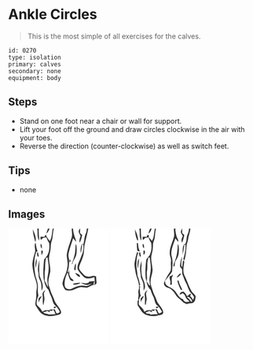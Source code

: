 # Ankle Circles
> This is the most simple of all exercises for the calves.

``` 
id: 0270 
type: isolation 
primary: calves 
secondary: none 
equipment: body 
``` 

## Steps

 - Stand on one foot near a chair or wall for support.
 - Lift your foot off the ground and draw circles clockwise in the air with your toes.
 - Reverse the direction (counter-clockwise) as well as switch feet.

## Tips

 - none

## Images

<svg width="204" height="175pt" viewBox="0 0 153 175" xmlns="http://www.w3.org/2000/svg">
  <g fill="#FFF">
    <path d="M0 0h44.29c1.24 6.09-.95 12.95 3.07 18.27-.43-6.09-1.05-12.16-.78-18.27h14.07c-1.02 2.49-1.89 5.05-2.51 7.68C60.63 5.72 61.86 2.77 63.2 0h4.73c-1.36 6.34-.97 13.16-4.36 18.91-2.71-2.91-4.91-6.22-6.38-9.92-.63 1.18-1.26 2.37-1.89 3.56-2.03-.04-4.05-.1-6.08-.15.07 1.43.14 2.86.23 4.28.33.02.99.05 1.32.07 1.36-2.97 4.6-3.25 7.43-3.61 1.08 3.03 2.34 6.01 4.18 8.67 1.08 6.63.4 13.62-2.97 19.52-1.41 2.11-3.08 4.02-4.67 5.99-.81 9.57-1.91 19.24-.77 28.84 1.47 6.2 2.73 13.04 7.5 17.67 1.21 3.78 2.79 7.43 4.47 11.02 1.84 4.13 1.97 9.31 5.6 12.44 3.13 2.67 5.58 6.09 7.22 9.85-1.01 1.66-2.94 2.33-4.8 2.46-1.41-1.85-2-4.12-2.74-6.28-2.61.04-5.2.35-7.81.4l-.32 1.2c-1.99-.09-3.99-.09-5.99-.17-1.77.55-3.45 1.31-5.08 2.18-1.38-2.49-2.86-4.95-4.99-6.87-1.41-1.56-3.43-2.9-3.72-5.14-.18-4.36 1.04-8.65 2.78-12.59-.81-3.7-1.19-7.46-.85-11.24.49-6.15-1.46-12.1-3.39-17.84-2.42-12.38-3.49-25.54.83-37.66.53-.25 1.59-.76 2.12-1.02-1.62-3.96-2.33-8.2-2.86-12.42-.21.02-.62.06-.83.07-1.97 4.86 1.25 10.07-.57 14.91-1.77 5.48-3.18 11.13-3.71 16.87.08 5.42 1.19 10.79 2.43 16.06 1.33 6.03 4.44 11.65 4.56 17.93.25 3.54-1.27 6.91-1.02 10.45.21 3.51.09 7.05-.62 10.5-.47 3.33-1.69 7.21.64 10.14 3.11 4.46 5.55 10.03 10.87 12.28 8.05 3.71 17.29 2.45 25.37-.4 1.3-.8 1.93-2.5 1.62-3.97-1.79-6.88-8.18-11.25-10.33-17.95-1.73-5.25-4.77-9.97-6.17-15.34-1.12-4.17-3.35-8.22-2.88-12.67.19-5.48 2.14-10.67 3-16.03.28-6.7-1.99-13.22-2.01-19.9.06-4.76 1.96-9.24 2.32-13.96.44-3.7.05-7.55 1.36-11.12C68.5 13.62 67.64 6.54 69.63 0h27.26c.11 4.72 1.37 9.58-.22 14.18-2.82 8.46-6.14 16.88-7.38 25.75.17 6.66 2.6 13.32.81 19.98-.97 8.52-6.4 15.74-7.39 24.23.79 3.44 2.31 6.85 4.58 9.57 3.28 1.3 7.06 1.29 10.46.48 4.02-1.62 7.81-3.96 12.15-4.65 3.75-.65 7.47 1.09 11.2.39 3.1-1.36 6.08-2.99 9.34-3.97-.26-2.03.39-3.94 1.39-5.68-2.68.15-5.37.4-8.06.49l-1.23 1.95c-1.38.37-2.76.73-4.15 1.08-2.51-.53-5.08-.68-7.64-.65 3.28 1.13 6.47 3.19 10.07 2.93 1.72-.5 5.17-1.48 6.9-1.97-3.2 1.5-6.49 4.33-10.31 3.42-6.87-1.66-13.79.81-19.86 3.89-3.89 2.15-10.2 1.4-11.24-3.64-.99-6.7 1-13.46 3.65-19.58.28-.15.83-.43 1.11-.58.78 3.7 1.8 7.44 3.63 10.77 1.29 1.35 3.37 2.06 5.18 1.35-.61-2.15-2.74-3.12-4.39-4.35-.77-1.75-1.54-3.49-2.31-5.24.2-2.43.09-4.84-.34-7.23l-.98 4.76c-.36-.66-.71-1.31-1.06-1.97 2.05-6.17 2.35-12.65 2.04-19.1-.77-3.18-1.58-6.52-.47-9.74 1.55-7.63 4.54-14.82 6.66-22.28 1.59 1.93 3.17 3.87 4.91 5.67-1.71-6.72-4.91-13.09-4.95-20.2l2.89-.06h7.34c-.77 1.5-1.69 3.07-1.65 4.81.59 2.25 2.02 4.17 2.93 6.29-1.17 3.37-2.34 6.86-1.48 10.46 2.11-3.67 3.13-7.8 3.9-11.93-1.09-.87-2.17-1.74-3.25-2.62.07-2.33.07-4.67.05-7.01h10.01c.32 2.61-.27 5.19-1.34 7.56-2.32 5.05-1.98 10.77-3.56 16.04h-2.27c-2.14 4.3-2.44 9.11-1.8 13.81.93-4.32 1.78-8.66 1.95-13.09l2.04.09c.45 5.94-.24 11.92-3.04 17.25-1.87 6.79-6.94 13.08-5.75 20.42 2.37 4.68 6.3 8.4 9.94 12.1 4.63 3.44 10.62 1.71 15.51-.16.77 4.24 1.08 8.51-.08 12.72.89-.77 2.68-2.31 3.57-3.08-.01-3.59-.67-7.14-.76-10.73-2.32-.6-4.71-1.05-7.02-.16-4.12 1.33-9.41 1.05-12.15-2.74-2.74-3.54-7.96-6.89-6.57-12.01 1.35-5.14 4.21-9.75 5.57-14.9 2.08-5.44 1.52-11.34 2.38-17 1.75-8.74 4.27-17.34 5.84-26.12H153v175H0V0m37.58.92c-.02 6.53 2.04 12.85 3.61 19.13l.38.01C43.39 13.37 39.85 7 37.58.92m12.07 21.94c-.62 2.68-.48 5.47 1.65 7.43.1-2.59.22-5.39-1.65-7.43m53.23.21c-.08 4.64-.36 9.27-.81 13.88-1.19 5.91-3.07 11.65-5.09 17.32 1.51-.61 1.49-2.2 1.76-3.53 1.84-3.51 4.3-6.79 5.15-10.72.83-4.6.98-9.32.2-13.94-.41-1-.81-2.01-1.21-3.01M50.49 33.61c.06 2.24.13 4.49.31 6.72 1.85-1.81 2.16-4.32 1.81-6.78-.53.01-1.59.05-2.12.06m-5.7 8.86c.47.01 1.41.05 1.88.07-.46-2.29-.96-4.56-1.51-6.82-2.41 1.59-.59 4.49-.37 6.75m-2.96 17.86c1.09-4.92 1.84-9.94 1.65-14.98-2 4.7-2.54 9.95-1.65 14.98M94.02 47.3c-.91 1.16-.75 3.03-.03 4.24 1.21-.38 1.55-4.05.03-4.24m-46.53.56c-1.28 6.63-3.23 13.48-1.3 20.2-.04 3.73.37 7.47 2.26 10.76 2.74 4.95 2.23 10.71 2.43 16.16 4.69-7.52-.56-15.74-2.99-23.03-1.18-8.01-.22-16.05-.4-24.09m53.15 14.67c.7.47 1.39.94 2.09 1.41.3-3.71.58-7.42.62-11.15-2.19 2.76-2.08 6.44-2.71 9.74m1.22 5.29c2.32 2.05 4.37 6.07 7.74 5.85.28-3.79-4.67-5.37-7.74-5.85m-2.94 16.39c.24.42.72 1.25.96 1.67 3.49-.78 7.51-.38 10.43-2.78-3.85-.56-7.62.54-11.39 1.11m-46.46 17.88c1.07 4.96-.7 10.22 1.21 15.01.56-2.72 1.01-5.47 1.54-8.2.61-3.63-1.29-7.22-.64-10.85.62-1.48 1.48-2.85 2.24-4.25-2.66 1.87-5.44 4.71-4.35 8.29m-6.15 4.89c-.35 2.03.05 4.1.19 6.13.67-3.83 3.43-6.76 4.51-10.43-1.77 1.18-3.51 2.52-4.7 4.3m23.17 12.6c.16.77.32 1.55.48 2.33 1.39-.66 2.97-1.21 3.43-2.87-1.31.16-2.61.34-3.91.54z"/>
    <path d="M57.8 44.44c.59-.11 1.76-.34 2.35-.45.42 5.69 1.91 11.29 1.57 17.03-.07 4.74-1.08 9.37-1.85 14.03-.91 4.82 1.14 9.58.58 14.44-1.61-3.3-3.1-6.66-4.83-9.9.64-5.85-.62-11.76.62-17.56.15-5.91.16-11.81 1.56-17.59zM67.94 123.89c2.84.9 2.84 4.84 4.51 7-4.46-.48-9.33 1.64-13.41-.77-2.28.32-4.21-.64-5.69-2.35 1.38-.29 2.77-.55 4.16-.77.48-.46.97-.93 1.46-1.38 1.52.74 3.06 1.46 4.61 2.16-.09-.67-.26-2.01-.34-2.68.83.21 2.48.62 3.31.83.35-.51 1.04-1.53 1.39-2.04z"/>
  </g>
  <g fill="#333">
    <path d="M44.29 0h2.29c-.27 6.11.35 12.18.78 18.27C43.34 12.95 45.53 6.09 44.29 0zM60.65 0h2.55c-1.34 2.77-2.57 5.72-5.06 7.68.62-2.63 1.49-5.19 2.51-7.68z"/>
    <path d="M67.93 0h1.7c-1.99 6.54-1.13 13.62-3.66 20.02-1.31 3.57-.92 7.42-1.36 11.12-.36 4.72-2.26 9.2-2.32 13.96.02 6.68 2.29 13.2 2.01 19.9-.86 5.36-2.81 10.55-3 16.03-.47 4.45 1.76 8.5 2.88 12.67 1.4 5.37 4.44 10.09 6.17 15.34 2.15 6.7 8.54 11.07 10.33 17.95.31 1.47-.32 3.17-1.62 3.97-8.08 2.85-17.32 4.11-25.37.4-5.32-2.25-7.76-7.82-10.87-12.28-2.33-2.93-1.11-6.81-.64-10.14.71-3.45.83-6.99.62-10.5-.25-3.54 1.27-6.91 1.02-10.45-.12-6.28-3.23-11.9-4.56-17.93-1.24-5.27-2.35-10.64-2.43-16.06.53-5.74 1.94-11.39 3.71-16.87 1.82-4.84-1.4-10.05.57-14.91.21-.01.62-.05.83-.07.53 4.22 1.24 8.46 2.86 12.42-.53.26-1.59.77-2.12 1.02-4.32 12.12-3.25 25.28-.83 37.66 1.93 5.74 3.88 11.69 3.39 17.84-.34 3.78.04 7.54.85 11.24-1.74 3.94-2.96 8.23-2.78 12.59.29 2.24 2.31 3.58 3.72 5.14 2.13 1.92 3.61 4.38 4.99 6.87 1.63-.87 3.31-1.63 5.08-2.18 2 .08 4 .08 5.99.17l.32-1.2c2.61-.05 5.2-.36 7.81-.4.74 2.16 1.33 4.43 2.74 6.28 1.86-.13 3.79-.8 4.8-2.46-1.64-3.76-4.09-7.18-7.22-9.85-3.63-3.13-3.76-8.31-5.6-12.44-1.68-3.59-3.26-7.24-4.47-11.02-4.77-4.63-6.03-11.47-7.5-17.67-1.14-9.6-.04-19.27.77-28.84 1.59-1.97 3.26-3.88 4.67-5.99 3.37-5.9 4.05-12.89 2.97-19.52-1.84-2.66-3.1-5.64-4.18-8.67-2.83.36-6.07.64-7.43 3.61-.33-.02-.99-.05-1.32-.07-.09-1.42-.16-2.85-.23-4.28 2.03.05 4.05.11 6.08.15.63-1.19 1.26-2.38 1.89-3.56 1.47 3.7 3.67 7.01 6.38 9.92 3.39-5.75 3-12.57 4.36-18.91M57.8 44.44c-1.4 5.78-1.41 11.68-1.56 17.59-1.24 5.8.02 11.71-.62 17.56 1.73 3.24 3.22 6.6 4.83 9.9.56-4.86-1.49-9.62-.58-14.44.77-4.66 1.78-9.29 1.85-14.03.34-5.74-1.15-11.34-1.57-17.03-.59.11-1.76.34-2.35.45m10.14 79.45c-.35.51-1.04 1.53-1.39 2.04-.83-.21-2.48-.62-3.31-.83.08.67.25 2.01.34 2.68a176.5 176.5 0 0 1-4.61-2.16c-.49.45-.98.92-1.46 1.38-1.39.22-2.78.48-4.16.77 1.48 1.71 3.41 2.67 5.69 2.35 4.08 2.41 8.95.29 13.41.77-1.67-2.16-1.67-6.1-4.51-7zM96.89 0h4.99l-2.89.06c.04 7.11 3.24 13.48 4.95 20.2-1.74-1.8-3.32-3.74-4.91-5.67-2.12 7.46-5.11 14.65-6.66 22.28-1.11 3.22-.3 6.56.47 9.74.31 6.45.01 12.93-2.04 19.1.35.66.7 1.31 1.06 1.97l.98-4.76c.43 2.39.54 4.8.34 7.23.77 1.75 1.54 3.49 2.31 5.24 1.65 1.23 3.78 2.2 4.39 4.35-1.81.71-3.89 0-5.18-1.35-1.83-3.33-2.85-7.07-3.63-10.77-.28.15-.83.43-1.11.58-2.65 6.12-4.64 12.88-3.65 19.58 1.04 5.04 7.35 5.79 11.24 3.64 6.07-3.08 12.99-5.55 19.86-3.89 3.82.91 7.11-1.92 10.31-3.42-1.73.49-5.18 1.47-6.9 1.97-3.6.26-6.79-1.8-10.07-2.93 2.56-.03 5.13.12 7.64.65 1.39-.35 2.77-.71 4.15-1.08l1.23-1.95c2.69-.09 5.38-.34 8.06-.49-1 1.74-1.65 3.65-1.39 5.68-3.26.98-6.24 2.61-9.34 3.97-3.73.7-7.45-1.04-11.2-.39-4.34.69-8.13 3.03-12.15 4.65-3.4.81-7.18.82-10.46-.48-2.27-2.72-3.79-6.13-4.58-9.57.99-8.49 6.42-15.71 7.39-24.23 1.79-6.66-.64-13.32-.81-19.98 1.24-8.87 4.56-17.29 7.38-25.75 1.59-4.6.33-9.46.22-14.18z"/>
    <path d="M109.22 0h.5c.02 2.34.02 4.68-.05 7.01 1.08.88 2.16 1.75 3.25 2.62-.77 4.13-1.79 8.26-3.9 11.93-.86-3.6.31-7.09 1.48-10.46-.91-2.12-2.34-4.04-2.93-6.29-.04-1.74.88-3.31 1.65-4.81zM119.73 0h2.46c-1.57 8.78-4.09 17.38-5.84 26.12-.86 5.66-.3 11.56-2.38 17-1.36 5.15-4.22 9.76-5.57 14.9-1.39 5.12 3.83 8.47 6.57 12.01 2.74 3.79 8.03 4.07 12.15 2.74 2.31-.89 4.7-.44 7.02.16.09 3.59.75 7.14.76 10.73-.89.77-2.68 2.31-3.57 3.08 1.16-4.21.85-8.48.08-12.72-4.89 1.87-10.88 3.6-15.51.16-3.64-3.7-7.57-7.42-9.94-12.1-1.19-7.34 3.88-13.63 5.75-20.42 2.8-5.33 3.49-11.31 3.04-17.25l-2.04-.09c-.17 4.43-1.02 8.77-1.95 13.09-.64-4.7-.34-9.51 1.8-13.81h2.27c1.58-5.27 1.24-10.99 3.56-16.04 1.07-2.37 1.66-4.95 1.34-7.56zM37.58.92c2.27 6.08 5.81 12.45 3.99 19.14l-.38-.01c-1.57-6.28-3.63-12.6-3.61-19.13zM49.65 22.86c1.87 2.04 1.75 4.84 1.65 7.43-2.13-1.96-2.27-4.75-1.65-7.43zM102.88 23.07c.4 1 .8 2.01 1.21 3.01.78 4.62.63 9.34-.2 13.94-.85 3.93-3.31 7.21-5.15 10.72-.27 1.33-.25 2.92-1.76 3.53 2.02-5.67 3.9-11.41 5.09-17.32.45-4.61.73-9.24.81-13.88zM50.49 33.61c.53-.01 1.59-.05 2.12-.06.35 2.46.04 4.97-1.81 6.78-.18-2.23-.25-4.48-.31-6.72zM44.79 42.47c-.22-2.26-2.04-5.16.37-6.75.55 2.26 1.05 4.53 1.51 6.82-.47-.02-1.41-.06-1.88-.07zM41.83 60.33c-.89-5.03-.35-10.28 1.65-14.98.19 5.04-.56 10.06-1.65 14.98zM94.02 47.3c1.52.19 1.18 3.86-.03 4.24-.72-1.21-.88-3.08.03-4.24zM47.49 47.86c.18 8.04-.78 16.08.4 24.09 2.43 7.29 7.68 15.51 2.99 23.03-.2-5.45.31-11.21-2.43-16.16-1.89-3.29-2.3-7.03-2.26-10.76-1.93-6.72.02-13.57 1.3-20.2zM100.64 62.53c.63-3.3.52-6.98 2.71-9.74-.04 3.73-.32 7.44-.62 11.15-.7-.47-1.39-.94-2.09-1.41zM101.86 67.82c3.07.48 8.02 2.06 7.74 5.85-3.37.22-5.42-3.8-7.74-5.85zM98.92 84.21c3.77-.57 7.54-1.67 11.39-1.11-2.92 2.4-6.94 2-10.43 2.78-.24-.42-.72-1.25-.96-1.67zM52.46 102.09c-1.09-3.58 1.69-6.42 4.35-8.29-.76 1.4-1.62 2.77-2.24 4.25-.65 3.63 1.25 7.22.64 10.85-.53 2.73-.98 5.48-1.54 8.2-1.91-4.79-.14-10.05-1.21-15.01zM46.31 106.98c1.19-1.78 2.93-3.12 4.7-4.3-1.08 3.67-3.84 6.6-4.51 10.43-.14-2.03-.54-4.1-.19-6.13zM69.48 119.58c1.3-.2 2.6-.38 3.91-.54-.46 1.66-2.04 2.21-3.43 2.87-.16-.78-.32-1.56-.48-2.33z"/>
  </g>
</svg>

<svg width="204" height="175pt" viewBox="0 0 153 175" xmlns="http://www.w3.org/2000/svg">
  <g fill="#FFF">
    <path d="M0 0h44.19c1.59 6.07-1.1 12.98 3.1 18.27-.09-6.09-1.15-12.17-.6-18.27h13.92c-.97 2.39-1.82 4.82-2.51 7.31 3.03-1.22 3.68-4.7 5.03-7.31h4.8c-1.62 6.27-.75 13.21-4.46 18.82-1.32-1.93-2.79-3.76-4.68-5.17-.14-1.31-.27-2.63-.4-3.95l-1.58-.08c-.52.96-1.04 1.93-1.56 2.89-2.01-.04-4.02-.09-6.02-.14.05 1.57.13 3.14.23 4.71 1.55-.23 2.3-1.63 3.29-2.66 1.64-.98 3.65-.81 5.48-1.06 1.04 2.94 2.23 5.85 4.11 8.36.8 5.46.82 11.12-1.44 16.25-.74 3.93-4.52 6.08-6.05 9.56-1.29 9.41-1.82 18.99-.95 28.46 1.83 6.1 2.44 13.32 7.58 17.73 1.06 3.63 2.45 7.16 4.21 10.51 2.2 4.49 1.99 10.53 6.48 13.64 3.12 2.4 4.74 6.12 6.83 9.35-1.5.95-3.02 2.7-4.99 2.16-1.63-1.54-1.82-3.91-2.73-5.85-2.58-.44-5.23.38-7.84.07-.11.39-.33 1.16-.45 1.55-3.67-.81-8.05-.66-10.99 1.97-1.38-3.7-4.16-6.47-7-9.09-2.64-2.23-1.54-5.98-1.17-8.88-.6.32-1.78.97-2.38 1.29.21 2.91-.73 6.28 1.39 8.7 3.06 4.19 5.19 9.55 10.16 11.9 6.18 2.94 13.52 3.58 20.08 1.51 2.91-.68 7.38-.65 7.74-4.54-1.07-7.48-8.35-11.94-10.44-19.01-1.53-5.17-4.8-9.63-6.03-14.9-1.16-4.65-3.87-9.11-2.94-14.07.2-6.79 4-13.18 2.7-20.03-.64-6.94-3-13.99-.97-20.91 1.28-4.63 1.84-9.42 1.89-14.23.01-4.13 2.48-7.74 2.8-11.83.4-4.36.7-8.75 1.7-13.03h27.38c-.14 4.37 1.3 8.81.03 13.1-2.29 8.2-6.61 16.08-6.35 24.8.01 4.2 2.68 8 1.94 12.25-.78 5.85 1.7 12.9-2.68 17.72-3 3.82-4.53 8.5-7.02 12.63-1.48 2.21-1.4 5.26.59 7.13 2.22 3.38 6.94 2.58 9.62 5.3 2.78 2.3 5.09 5.11 6.81 8.28 2.25 4.3 6.82 6.45 9.91 10.03 1.77 2.13 4.35 3.23 6.93 4.02 2.97-1.1 6.18-.92 9.23-1.57 1.25-.84 2.17-2.06 3.18-3.16.35-2.33 1.14-4.6 1.22-6.96-1.27-3.11-4.35-4.91-6.22-7.6-4.49-7.67-6.85-16.33-10.88-24.22-3.43-6.75-.96-14.44-.32-21.53-.68-.69-1.36-1.38-2.03-2.07-.29 3.67-.53 7.36-1.28 10.98-3.28-4.71.02-10.92-.35-16.28-1.75 4.56-2.56 9.42-2.98 14.26.13 1.74 1.65 2.83 2.63 4.1 1.48 2.99.04 6.56 1.45 9.58 1.86 3.89 2.75 8.18 4.99 11.89 2.5 4.38 3.46 9.46 6.07 13.77 2.29 2.66 4.78 5.19 6.45 8.32-.59 1.47-1.17 2.93-1.76 4.4-1.19-2.19-2.1-4.74-4.47-5.97.6-1.05 1.38-2.09 1.4-3.36-2.64-.88-3.44 3.24-6.23 3.04-1.14-2.46-2.91-4.52-4.79-6.44-3.01-.54-6.29 1.25-5.9 4.65 1.49-.6 2.83-1.48 4.11-2.45 1.97 1.15 3.73 2.65 4.31 4.96.96 3.38 3.94 5.37 6.42 7.58-3.51 1.82-8.74 1.07-9.93-3.21-7.69-2.1-9.36-11.26-15.46-15.51-3.15-2.67-7.49-3.58-10.31-6.65-1.57-1.52-1.55-3.81-1.94-5.8 3.66-4.67 7.65-9.17 10.84-14.16.36-8.05 1.94-16.41-.76-24.22-1.65-9.35 3.22-17.97 5.68-26.7 2 1.28 2.86 3.74 4.69 5.25.3-3.7-2.53-6.51-3.09-10.02-.71-3.12-1.45-6.28-1.51-9.49l.99-.67h9.18c-.53 1.43-1.21 2.8-1.66 4.26-.79 3.22 4.07 5.43 2.43 8.53-1.42 2.57-2.23 5.84-.49 8.48 1.55-3.78 2.63-7.73 3.31-11.75-1.08-.83-2.15-1.67-3.22-2.5.01-2.34-.13-4.68.02-7.02h10.2c.02 2.83-.54 5.63-1.8 8.17-2.42 4.68-1.16 10.28-3.53 14.97-.49.2-1.46.59-1.95.78-3.65 5.44-1 12.14-3.29 17.98 1.97-5.55 2.93-11.38 3.52-17.22l1.75-.63c.99 7.7-1.21 15.17-3.16 22.53.5.79 1 1.59 1.5 2.38 2.21-7.11 2.72-14.53 3.31-21.9.1-3.79 2.01-7.19 2.43-10.92.7-5.49 3.06-10.6 3.49-16.14H153v175H0V0m37.62 1.04c.08 5.69 1.03 11.68 3.56 16.78l1.13.16c.06-6-2.45-11.52-4.69-16.94m2.69 20.87c.08 3.95.32 7.89.75 11.82 1.26.66 2.57.98 3.96.97-1.83-3.85-2.89-8.11-2.68-12.39l-2.03-.4m9.22 1.23c-.45 2.45-.66 5.46 1.85 6.87-.18-2.34.52-5.41-1.85-6.87m53.31.02c.08 9.46-1.19 18.98-4.81 27.76-1.35 2.13-1.63 4.62-1.78 7.08.46-.19 1.39-.59 1.85-.78.13-2.12.22-4.24.62-6.33 1.19-2.48 2.82-4.73 3.96-7.25 1.84-3.59 1.7-7.72 2-11.64-.19-2.99-.01-6.28-1.84-8.84M50.5 33.59c.03 2.15.06 4.3.15 6.45 2.39-1.23 2.35-4.25 1.82-6.52-.49.02-1.48.05-1.97.07m-9.5 1.6c-1.87 5.7-3.22 11.57-4.14 17.5-.46 4.88.99 9.67 1.65 14.47 1.5 8.32 6.35 16.06 5.19 24.76-.62 2.13-1.51 4.28-.94 6.54.87 3.7-.58 7.39-.21 11.11 2.67-1.33 1.17-5.33 4.09-6.58-1.92-3.83-1.39-8.11-1.79-12.23.2-.47.58-1.41.77-1.88l-.98-.69-.04-2.37 1.42-.72-1.23-.99c-.68-4.2-1.76-8.29-3.43-12.2-.05-5.37-1.59-10.59-1.73-15.97.42-6.29.17-12.7 2.77-18.64-.45-.71-.92-1.41-1.4-2.11m3.8 7.22c.46.06 1.38.17 1.83.23-.35-2.22-.8-4.41-1.27-6.6-3.16.65-.71 4.25-.56 6.37m-3.28 17.25h.79c.37-4.64 1.42-9.21 1.32-13.89-2.68 3.96-2.22 9.3-2.11 13.89m3.88 1.36c-.31 3.75 1.02 7.34.97 11.07-.12 3.15 1.82 5.81 2.89 8.64 1.96 4.45 1.28 9.41 1.63 14.13 1.05-2.18 2.35-4.44 1.91-6.97-.01-6.75-4.84-12.31-5.16-19.01-.28-3.74-.77-7.53-.17-11.26.47-3.22-.44-6.46.14-9.68-.79 4.35-2.42 8.59-2.21 13.08m60.97 7.65c-2.02 1.65-3.7 3.68-5.24 5.77 2.51.05 4.25-2.01 5.81-3.7.89-.51.71-2.55-.57-2.07m-13.2 3.57c-.61.13-1.83.38-2.44.51-1.06 2.87.62 5.57 1.05 8.36-.05 1.54-.29 3.06-.45 4.59.56.04 1.68.11 2.24.15.82-4.58-1.29-9.99 1.73-13.94.04-.47.11-1.4.15-1.87-.77.73-1.53 1.46-2.28 2.2m9.09 7.15c.77 5.07 3.23 9.64 5.32 14.26.54-.03 1.61-.1 2.15-.13-1.75-4.7-4.79-8.98-5.47-14.02-.5-.03-1.5-.08-2-.11m-49.84 22.7c.89 4.43.07 8.94.4 13.41.07.95.49 1.16 1.27.63.25-2.76.76-5.49 1.35-8.2-.03-3.02-1.09-5.94-.99-8.97.1-1.92 1.55-3.33 2.47-4.91-3.05 1.25-5.51 4.66-4.5 8.04m-6.33 4.84c.01 2.06.18 4.12.54 6.16.28-3.87 3.43-6.48 4.32-10.09-2.13.53-3.28 2.58-4.86 3.93m23.38 12.66c.14.71.29 1.41.43 2.12 1.19-.37 2.37-.75 3.55-1.13-.4-2.15-2.51-1.28-3.98-.99z"/>
    <path d="M57.68 44.47c.61-.12 1.83-.35 2.44-.46.38 5.69 1.96 11.28 1.58 17.01-.07 5.11-1.3 10.08-1.99 15.11-.65 3.72 1.03 7.33.63 11.06-2.32-1.31-2.6-4.58-4.95-6.08 1.1-5 .03-10.1.3-15.13.91-3.91.75-7.93.73-11.91-.13-3.27 1.24-6.35 1.26-9.6zM116.91 104.11c4.04-.04 7.02 3.51 8.08 7.07-1.45 1.58-2.57-.76-3.34-1.71-1.24-2.09-3.62-3.18-4.74-5.36zM67.65 123.74c3.33.65 2.73 5 4.82 7.14-3.19.07-6.41.02-9.58.42-1.48.58-2.59-.82-3.77-1.43-2.17.66-4.09-.15-5.45-1.88 1.83-.82 3.92-.98 5.57-2.21 1.43.69 2.87 1.35 4.32 1.99l-.32-2.64c.87.19 2.62.59 3.49.79.23-.55.69-1.64.92-2.18z"/>
  </g>
  <g fill="#333">
    <path d="M44.19 0h2.5c-.55 6.1.51 12.18.6 18.27-4.2-5.29-1.51-12.2-3.1-18.27zM60.61 0h2.52c-1.35 2.61-2 6.09-5.03 7.31.69-2.49 1.54-4.92 2.51-7.31z"/>
    <path d="M67.93 0h1.6c-1 4.28-1.3 8.67-1.7 13.03-.32 4.09-2.79 7.7-2.8 11.83-.05 4.81-.61 9.6-1.89 14.23-2.03 6.92.33 13.97.97 20.91 1.3 6.85-2.5 13.24-2.7 20.03-.93 4.96 1.78 9.42 2.94 14.07 1.23 5.27 4.5 9.73 6.03 14.9 2.09 7.07 9.37 11.53 10.44 19.01-.36 3.89-4.83 3.86-7.74 4.54-6.56 2.07-13.9 1.43-20.08-1.51-4.97-2.35-7.1-7.71-10.16-11.9-2.12-2.42-1.18-5.79-1.39-8.7.6-.32 1.78-.97 2.38-1.29-.37 2.9-1.47 6.65 1.17 8.88 2.84 2.62 5.62 5.39 7 9.09 2.94-2.63 7.32-2.78 10.99-1.97.12-.39.34-1.16.45-1.55 2.61.31 5.26-.51 7.84-.07.91 1.94 1.1 4.31 2.73 5.85 1.97.54 3.49-1.21 4.99-2.16-2.09-3.23-3.71-6.95-6.83-9.35-4.49-3.11-4.28-9.15-6.48-13.64-1.76-3.35-3.15-6.88-4.21-10.51-5.14-4.41-5.75-11.63-7.58-17.73-.87-9.47-.34-19.05.95-28.46 1.53-3.48 5.31-5.63 6.05-9.56 2.26-5.13 2.24-10.79 1.44-16.25-1.88-2.51-3.07-5.42-4.11-8.36-1.83.25-3.84.08-5.48 1.06-.99 1.03-1.74 2.43-3.29 2.66-.1-1.57-.18-3.14-.23-4.71 2 .05 4.01.1 6.02.14.52-.96 1.04-1.93 1.56-2.89l1.58.08c.13 1.32.26 2.64.4 3.95 1.89 1.41 3.36 3.24 4.68 5.17C67.18 13.21 66.31 6.27 67.93 0M57.68 44.47c-.02 3.25-1.39 6.33-1.26 9.6.02 3.98.18 8-.73 11.91-.27 5.03.8 10.13-.3 15.13 2.35 1.5 2.63 4.77 4.95 6.08.4-3.73-1.28-7.34-.63-11.06.69-5.03 1.92-10 1.99-15.11.38-5.73-1.2-11.32-1.58-17.01-.61.11-1.83.34-2.44.46m9.97 79.27c-.23.54-.69 1.63-.92 2.18-.87-.2-2.62-.6-3.49-.79l.32 2.64c-1.45-.64-2.89-1.3-4.32-1.99-1.65 1.23-3.74 1.39-5.57 2.21 1.36 1.73 3.28 2.54 5.45 1.88 1.18.61 2.29 2.01 3.77 1.43 3.17-.4 6.39-.35 9.58-.42-2.09-2.14-1.49-6.49-4.82-7.14zM96.91 0h3.23l-.99.67c.06 3.21.8 6.37 1.51 9.49.56 3.51 3.39 6.32 3.09 10.02-1.83-1.51-2.69-3.97-4.69-5.25-2.46 8.73-7.33 17.35-5.68 26.7 2.7 7.81 1.12 16.17.76 24.22-3.19 4.99-7.18 9.49-10.84 14.16.39 1.99.37 4.28 1.94 5.8 2.82 3.07 7.16 3.98 10.31 6.65 6.1 4.25 7.77 13.41 15.46 15.51 1.19 4.28 6.42 5.03 9.93 3.21-2.48-2.21-5.46-4.2-6.42-7.58-.58-2.31-2.34-3.81-4.31-4.96-1.28.97-2.62 1.85-4.11 2.45-.39-3.4 2.89-5.19 5.9-4.65 1.88 1.92 3.65 3.98 4.79 6.44 2.79.2 3.59-3.92 6.23-3.04-.02 1.27-.8 2.31-1.4 3.36 2.37 1.23 3.28 3.78 4.47 5.97.59-1.47 1.17-2.93 1.76-4.4-1.67-3.13-4.16-5.66-6.45-8.32-2.61-4.31-3.57-9.39-6.07-13.77-2.24-3.71-3.13-8-4.99-11.89-1.41-3.02.03-6.59-1.45-9.58-.98-1.27-2.5-2.36-2.63-4.1.42-4.84 1.23-9.7 2.98-14.26.37 5.36-2.93 11.57.35 16.28.75-3.62.99-7.31 1.28-10.98.67.69 1.35 1.38 2.03 2.07-.64 7.09-3.11 14.78.32 21.53 4.03 7.89 6.39 16.55 10.88 24.22 1.87 2.69 4.95 4.49 6.22 7.6-.08 2.36-.87 4.63-1.22 6.96-1.01 1.1-1.93 2.32-3.18 3.16-3.05.65-6.26.47-9.23 1.57-2.58-.79-5.16-1.89-6.93-4.02-3.09-3.58-7.66-5.73-9.91-10.03a28.195 28.195 0 0 0-6.81-8.28c-2.68-2.72-7.4-1.92-9.62-5.3-1.99-1.87-2.07-4.92-.59-7.13 2.49-4.13 4.02-8.81 7.02-12.63 4.38-4.82 1.9-11.87 2.68-17.72.74-4.25-1.93-8.05-1.94-12.25-.26-8.72 4.06-16.6 6.35-24.8 1.27-4.29-.17-8.73-.03-13.1m20 104.11c1.12 2.18 3.5 3.27 4.74 5.36.77.95 1.89 3.29 3.34 1.71-1.06-3.56-4.04-7.11-8.08-7.07zM109.32 0h.39c-.15 2.34-.01 4.68-.02 7.02 1.07.83 2.14 1.67 3.22 2.5-.68 4.02-1.76 7.97-3.31 11.75-1.74-2.64-.93-5.91.49-8.48 1.64-3.1-3.22-5.31-2.43-8.53.45-1.46 1.13-2.83 1.66-4.26z"/>
    <path d="M119.91 0h2.27c-.43 5.54-2.79 10.65-3.49 16.14-.42 3.73-2.33 7.13-2.43 10.92-.59 7.37-1.1 14.79-3.31 21.9-.5-.79-1-1.59-1.5-2.38 1.95-7.36 4.15-14.83 3.16-22.53l-1.75.63c-.59 5.84-1.55 11.67-3.52 17.22 2.29-5.84-.36-12.54 3.29-17.98.49-.19 1.46-.58 1.95-.78 2.37-4.69 1.11-10.29 3.53-14.97 1.26-2.54 1.82-5.34 1.8-8.17zM37.62 1.04c2.24 5.42 4.75 10.94 4.69 16.94l-1.13-.16c-2.53-5.1-3.48-11.09-3.56-16.78zM40.31 21.91l2.03.4c-.21 4.28.85 8.54 2.68 12.39-1.39.01-2.7-.31-3.96-.97-.43-3.93-.67-7.87-.75-11.82zM49.53 23.14c2.37 1.46 1.67 4.53 1.85 6.87-2.51-1.41-2.3-4.42-1.85-6.87zM102.84 23.16c1.83 2.56 1.65 5.85 1.84 8.84-.3 3.92-.16 8.05-2 11.64-1.14 2.52-2.77 4.77-3.96 7.25-.4 2.09-.49 4.21-.62 6.33-.46.19-1.39.59-1.85.78.15-2.46.43-4.95 1.78-7.08 3.62-8.78 4.89-18.3 4.81-27.76zM50.5 33.59c.49-.02 1.48-.05 1.97-.07.53 2.27.57 5.29-1.82 6.52-.09-2.15-.12-4.3-.15-6.45zM41 35.19c.48.7.95 1.4 1.4 2.11-2.6 5.94-2.35 12.35-2.77 18.64.14 5.38 1.68 10.6 1.73 15.97 1.67 3.91 2.75 8 3.43 12.2l1.23.99-1.42.72.04 2.37.98.69c-.19.47-.57 1.41-.77 1.88.4 4.12-.13 8.4 1.79 12.23-2.92 1.25-1.42 5.25-4.09 6.58-.37-3.72 1.08-7.41.21-11.11-.57-2.26.32-4.41.94-6.54 1.16-8.7-3.69-16.44-5.19-24.76-.66-4.8-2.11-9.59-1.65-14.47.92-5.93 2.27-11.8 4.14-17.5zM44.8 42.41c-.15-2.12-2.6-5.72.56-6.37.47 2.19.92 4.38 1.27 6.6-.45-.06-1.37-.17-1.83-.23z"/>
    <path d="M41.52 59.66c-.11-4.59-.57-9.93 2.11-13.89.1 4.68-.95 9.25-1.32 13.89h-.79zM45.4 61.02c-.21-4.49 1.42-8.73 2.21-13.08-.58 3.22.33 6.46-.14 9.68-.6 3.73-.11 7.52.17 11.26.32 6.7 5.15 12.26 5.16 19.01.44 2.53-.86 4.79-1.91 6.97-.35-4.72.33-9.68-1.63-14.13-1.07-2.83-3.01-5.49-2.89-8.64.05-3.73-1.28-7.32-.97-11.07zM106.37 68.67c1.28-.48 1.46 1.56.57 2.07-1.56 1.69-3.3 3.75-5.81 3.7 1.54-2.09 3.22-4.12 5.24-5.77zM93.17 72.24c.75-.74 1.51-1.47 2.28-2.2-.04.47-.11 1.4-.15 1.87-3.02 3.95-.91 9.36-1.73 13.94-.56-.04-1.68-.11-2.24-.15.16-1.53.4-3.05.45-4.59-.43-2.79-2.11-5.49-1.05-8.36.61-.13 1.83-.38 2.44-.51zM102.26 79.39c.5.03 1.5.08 2 .11.68 5.04 3.72 9.32 5.47 14.02-.54.03-1.61.1-2.15.13-2.09-4.62-4.55-9.19-5.32-14.26zM52.42 102.09c-1.01-3.38 1.45-6.79 4.5-8.04-.92 1.58-2.37 2.99-2.47 4.91-.1 3.03.96 5.95.99 8.97-.59 2.71-1.1 5.44-1.35 8.2-.78.53-1.2.32-1.27-.63-.33-4.47.49-8.98-.4-13.41zM46.09 106.93c1.58-1.35 2.73-3.4 4.86-3.93-.89 3.61-4.04 6.22-4.32 10.09-.36-2.04-.53-4.1-.54-6.16zM69.47 119.59c1.47-.29 3.58-1.16 3.98.99-1.18.38-2.36.76-3.55 1.13-.14-.71-.29-1.41-.43-2.12z"/>
  </g>
</svg>
